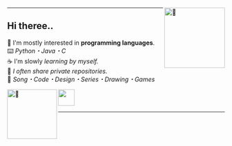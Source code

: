 [<img align="right" width="140" src="https://count.getloli.com/get/@:layushher?theme=moebooru" alt="🍜">](https://youtu.be/9Z2I6S2ERNg)

---
## Hi theree..

🍰 I'm mostly interested in **programming languages**.                                                                                                                  
⌨️ *Python・Java・C*                                                                                                                                                           
☕️ I'm slowly *learning by myself.*                                                                                                                                          
🍄 *I often share private repositories.*                                                                                                                                   
🍜 *Song・Code・Design・Series・Drawing・Games*

<img align="left" height="115" alt="🍰" src="https://thumbs.gfycat.com/ThunderousRecklessHumpbackwhale.webp"> <img height="38" src="https://thumbs.gfycat.com/RashGloomyJerboa.webp">

---

<!--
**layushher/layushher** is a ✨ _special_ ✨ repository because its `README.md` (this file) appears on your GitHub profile.

Here are some ideas to get you started:

- 🔭 I’m currently working on ...
- 🌱 I’m currently learning ...
- 👯 I’m looking to collaborate on ...
- 🤔 I’m looking for help with ...
- 💬 Ask me about ...
- 📫 How to reach me: ...
- 😄 Pronouns: ...
- ⚡ Fun fact: ...


rule34 / moebooru

-->
